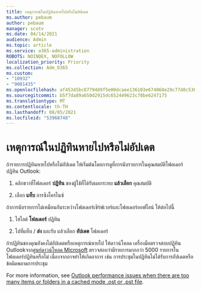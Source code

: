 ```yaml
---
title: เหตุการณ์ในปฏิทินหายไปหรือไม่อัปเดต
ms.author: pebaum
author: pebaum
manager: scotv
ms.date: 04/14/2021
audience: Admin
ms.topic: article
ms.service: o365-administration
ROBOTS: NOINDEX, NOFOLLOW
localization_priority: Priority
ms.collection: Adm_O365
ms.custom:
- "10932"
- "9001435"
ms.openlocfilehash: af45345bc8779489f5e00dcaee136103e674068e29c77d8c536d012f475c33c5
ms.sourcegitcommit: b5f7da89a650d2915dc652449623c78be6247175
ms.translationtype: MT
ms.contentlocale: th-TH
ms.lasthandoff: 08/05/2021
ms.locfileid: "53968748"
---
```

# <a name="calendar-events-missing-or-not-updating"></a>เหตุการณ์ในปฏิทินหายไปหรือไม่อัปเดต

ถ้ารายการปฏิทินหายไปหรือไม่อัปเดต ให้เริ่มต้นโดยการดูที่การนับรายการในคุณสมบัติโฟลเดอร์ ปฏิทิน Outlook: 

1. คลิกขวาที่โฟลเดอร์ **ปฏิทิน** ของผู้ใช้ที่ได้รับผลกระทบ **แล้วเลือก** คุณสมบัติ

1. เลือก **แท็บ** การซิงโครไนซ์

ถ้าการนับรายการไม่เหมือนกันระหว่างโฟลเดอร์เซิร์ฟเวอร์และโฟลเดอร์ออฟไลน์ ให้ต่อไปนี้

1.  ไฮไลต์ **โฟลเดอร์** ปฏิทิน

1.  ไปที่แท็บ / **ส่ง** และรับ แล้วเลือก **อัปเดต** โฟลเดอร์

ถ้าปฏิทินของคุณยังคงไม่อัปเดตหรือเหตุการณ์หายไป ให้ดาวน์โหลด เครื่องมือตรวจสอบปฏิทิน Outlookจาก[ศูนย์ดาวน์โหลด Microsoft](https://www.microsoft.com/download/details.aspx?id=28786) ตรวจสอบว่ามีรายการมากกว่า 5000 รายการในโฟลเดอร์ปฏิทินหรือไม่ เนื่องจากอาจทําให้เกิดอาการ เช่น การประชุมในปฏิทินไม่ได้รับการอัปเดตหรือข้อผิดพลาดการประชุม 

For more information, see [Outlook performance issues when there are too many items or folders in a cached mode .ost or .pst file](https://docs.microsoft.com/outlook/troubleshoot/performance/performance-issues-if-too-many-items-or-folders).